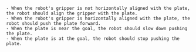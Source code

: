 
    - When the robot's gripper is not horizontally aligned with the plate, the robot should align the gripper with the plate.
    - When the robot's gripper is horizontally aligned with the plate, the robot should push the plate forward.
    - When the plate is near the goal, the robot should slow down pushing the plate.
    - When the plate is at the goal, the robot should stop pushing the plate.